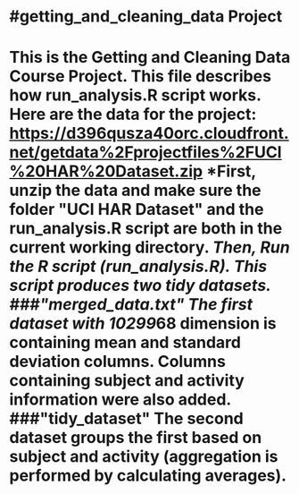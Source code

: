 #getting_and_cleaning_data Project
===========
This is the Getting and Cleaning Data Course Project. This file describes how run_analysis.R script works.
Here are the data for the project: 
https://d396qusza40orc.cloudfront.net/getdata%2Fprojectfiles%2FUCI%20HAR%20Dataset.zip 
*First, unzip the data and make sure the folder "UCI HAR Dataset" and the run_analysis.R script are both in the current working directory.
*Then, Run the R script (run_analysis.R). This script produces two tidy datasets. 
###"merged_data.txt" The first dataset with 10299*68 dimension is containing mean and standard deviation columns. Columns containing subject and activity information were also added. 
###"tidy_dataset" The second dataset groups the first based on subject and activity (aggregation is performed by calculating averages).
=======

